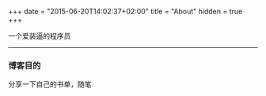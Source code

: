 +++
date = "2015-06-20T14:02:37+02:00"
title = "About"
hidden = true
+++

一个爱装逼的程序员

***

### 博客目的

分享一下自己的书单，随笔